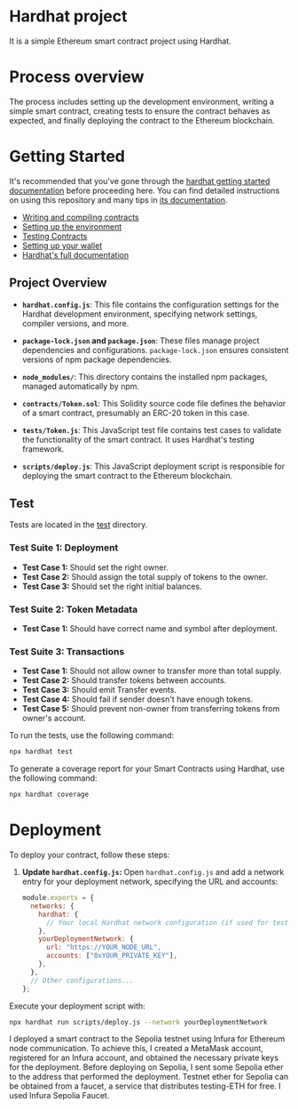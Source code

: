 # Hardhat project 
It is a simple Ethereum smart contract project using Hardhat.

# Process overview
The process includes setting up the development environment, writing 
a simple smart contract, creating tests to ensure the contract behaves 
as expected, and finally deploying the contract to the Ethereum blockchain.

# Getting Started 

It's recommended that you've gone through the [hardhat getting started documentation](https://hardhat.org/getting-started/) before proceeding here. 
You can find detailed instructions on using this repository and many tips in [its documentation](https://hardhat.org/tutorial).

- [Writing and compiling contracts](https://hardhat.org/tutorial/writing-and-compiling-contracts/)
- [Setting up the environment](https://hardhat.org/tutorial/setting-up-the-environment/)
- [Testing Contracts](https://hardhat.org/tutorial/testing-contracts/)
- [Setting up your wallet](https://hardhat.org/tutorial/boilerplate-project#how-to-use-it)
- [Hardhat's full documentation](https://hardhat.org/docs/)

## Project Overview

- **`hardhat.config.js`**: This file contains the configuration settings for the Hardhat development environment, specifying network settings, compiler versions, and more.

- **`package-lock.json` and `package.json`**: These files manage project dependencies and configurations. `package-lock.json` ensures consistent versions of npm package dependencies.

- **`node_modules/`**: This directory contains the installed npm packages, managed automatically by npm.

- **`contracts/Token.sol`**: This Solidity source code file defines the behavior of a smart contract, presumably an ERC-20 token in this case.

- **`tests/Token.js`**: This JavaScript test file contains test cases to validate the functionality of the smart contract. It uses Hardhat's testing framework.

- **`scripts/deploy.js`**: This JavaScript deployment script is responsible for deploying the smart contract to the Ethereum blockchain.


## Test
Tests are located in the [test](./test/) directory.

### Test Suite 1: Deployment

- **Test Case 1:** Should set the right owner.
- **Test Case 2:** Should assign the total supply of tokens to the owner.
- **Test Case 3:** Should set the right initial balances.

### Test Suite 2: Token Metadata

- **Test Case 1:** Should have correct name and symbol after deployment.

### Test Suite 3: Transactions

- **Test Case 1:** Should not allow owner to transfer more than total supply.
- **Test Case 2:** Should transfer tokens between accounts.
- **Test Case 3:** Should emit Transfer events.
- **Test Case 4:** Should fail if sender doesn't have enough tokens.
- **Test Case 5:** Should prevent non-owner from transferring tokens from owner's account.

To run the tests, use the following command:

```bash
npx hardhat test

```

To generate a coverage report for your Smart Contracts using Hardhat, use the following command:

```bash
npx hardhat coverage

```

# Deployment 

To deploy your contract, follow these steps:

1. **Update `hardhat.config.js`:**
   Open `hardhat.config.js` and add a network entry for your deployment network, specifying the URL and accounts:

   ```javascript
   module.exports = {
     networks: {
       hardhat: {
         // Your local Hardhat network configuration (if used for testing)
       },
       yourDeploymentNetwork: {
         url: "https://YOUR_NODE_URL",
         accounts: ["0xYOUR_PRIVATE_KEY"],
       },
     },
     // Other configurations...
   };

Execute your deployment script with:

```bash
npx hardhat run scripts/deploy.js --network yourDeploymentNetwork
```

I deployed a smart contract to the Sepolia testnet using Infura for Ethereum node communication. To achieve this, I created a MetaMask account, registered for an Infura account, and obtained the necessary private keys for the deployment. Before deploying on Sepolia, I sent some Sepolia ether to the address that performed the deployment. Testnet ether for Sepolia can be obtained from a faucet, a service that distributes testing-ETH for free. I used Infura Sepolia Faucet. 











